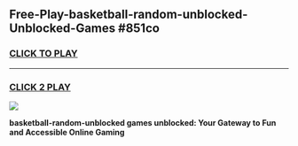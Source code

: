 
## Free-Play-basketball-random-unblocked-Unblocked-Games #851co
<h3>
<a href="https://news.freeplayer.one?title=basketball-random-unblocked&ref=8M">CLICK TO PLAY</a></h3>
<hr>

<h3>
<a href="https://news.freeplayer.one?title=basketball-random-unblocked&ref=8M">CLICK 2 PLAY</a>
  
</h3>

<a href="https://news.freeplayer.one?title=basketball-random-unblocked&ref=8M"><img src="https://clearcache.store/games.png"></a>


**basketball-random-unblocked games unblocked: Your Gateway to Fun and Accessible Online Gaming**
